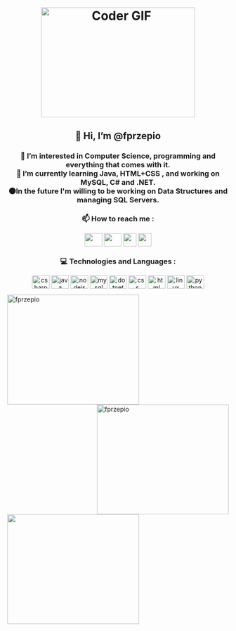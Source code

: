 <h1 align="center"><img alt="Coder GIF" height=250 width=350 src="https://cdn.dribbble.com/users/730703/screenshots/6581243/avento.gif" /></h1>

<h2 align="center">👋 Hi, I’m @fprzepio </h2>

<h3 align="center">
👀 I’m interested in Computer Science, programming and everything that comes with it.
<br>
🌱 I’m currently learning Java, HTML+CSS , and working on MySQL, C# and .NET.
<br>
🌑In the future I'm willing to be working on Data Structures and managing SQL Servers.
</h3>
<h3 align="center">📫 How to reach me : </h3>
<p align=center>
  <a href="https://www.linkedin.com/in/filip-przepiórka-228a03272/" target="blank"><img align="center" height=30 width=40 src="https://raw.githubusercontent.com/rahuldkjain/github-profile-readme-generator/master/src/images/icons/Social/linked-in-alt.svg"/></a>
  <a href="https://www.instagram.com/piorski.prze/" target="blank"><img align="center" height=30 width=40 src="https://raw.githubusercontent.com/rahuldkjain/github-profile-readme-generator/master/src/images/icons/Social/instagram.svg"/></a>
  <a href="mailto:filip.przepiorka@interia.eu" target="blank"><img align="center" height=30 width=30 src="https://github.com/M66B/FairEmail/blob/master/images/4.png"/></a>
  <a href="https://www.facebook.com/filip.przepiorka.71/" target="blank"><img align=center height=30 width=30 src="https://github.com/rahuldkjain/github-profile-readme-generator/blob/master/src/images/icons/Social/facebook.svg"/></a>
</p>

<h3 align=center> 💻 Technologies and Languages : </h3>
<p align=center>
  <img align=center height=30 width=40 src="https://github.com/rahuldkjain/github-profile-readme-generator/blob/master/src/images/icons/ProgrammingLanguages/csharp.svg" alt="csharp"/>
  <img align=center height=30 width=40 src="https://github.com/rahuldkjain/github-profile-readme-generator/blob/master/src/images/icons/ProgrammingLanguages/java.svg" alt="java"/>
  <img align=center height=30 width=40 src="https://github.com/rahuldkjain/github-profile-readme-generator/blob/master/src/images/icons/BackendDevelopment/nodejs.svg" alt="nodejs"/>
  <img align=center height=30 width=40 src="https://github.com/rahuldkjain/github-profile-readme-generator/blob/master/src/images/icons/Database/mysql.svg" alt="mysql"/>
  <img align=center height=30 width=40 src="https://github.com/rahuldkjain/github-profile-readme-generator/blob/master/src/images/icons/Framework/dotnet.svg" alt="dotnet"/>
  <img align=center height=30 width=40 src="https://github.com/rahuldkjain/github-profile-readme-generator/blob/master/src/images/icons/FrontendDevelopment/css.svg" alt="css"/>
  <img align=center height=30 width=40 src="https://github.com/rahuldkjain/github-profile-readme-generator/blob/master/src/images/icons/FrontendDevelopment/html.svg" alt="html"/>
  <img align=center height=30 width=40 src="https://github.com/rahuldkjain/github-profile-readme-generator/blob/master/src/images/icons/Other/linux.svg" alt="linux"/>
  <img align=center height=30 width=40 src="https://github.com/rahuldkjain/github-profile-readme-generator/blob/master/src/images/icons/ProgrammingLanguages/python.svg" alt="python"/>
</p>


<p><img align="left" height=250 width=300 src="https://github-readme-stats.vercel.app/api/top-langs?username=fprzepio&show_icons=true&locale=en&layout=compact" alt="fprzepio" /></p>
<p><img align="right" height=250 width=300 src="https://github-readme-streak-stats.herokuapp.com?user=fprzepio" alt="fprzepio" /></p>
<p><img align="center" height=250 width=300 src="https://github-readme-stats.vercel.app/api?username=fprzepio&default_repocard&show_icons=true"</p>
